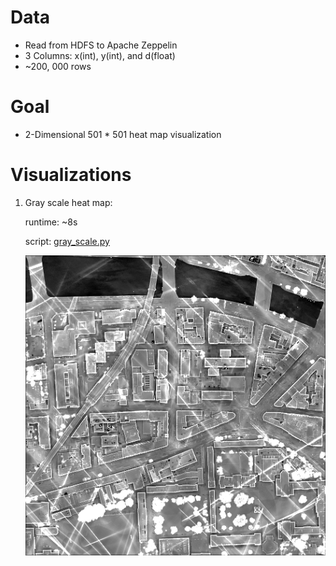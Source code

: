 # Data
* Read from HDFS to Apache Zeppelin
* 3 Columns: x(int), y(int), and d(float)
* ~200, 000 rows 

# Goal
* 2-Dimensional 501 * 501 heat map visualization

# Visualizations
1. Gray scale heat map: 

    runtime: ~8s
  
    script: [gray_scale.py](https://github.com/bixingxie/heatmaps/blob/master/gray_scale.py)
  
    ![Gray scale heat map](https://github.com/bixingxie/heatmaps/blob/master/images/gray_scale.png)

